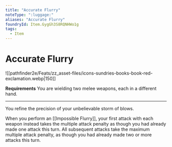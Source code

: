 ```yaml
---
title: "Accurate Flurry"
noteType: ":luggage:"
aliases: "Accurate Flurry"
foundryId: Item.GygGh3S8RQNHWo1g
tags:
  - Item
---
```


# Accurate Flurry
![[pathfinder2e/Feats/zz_asset-files/icons-sundries-books-book-red-exclamation.webp|150]]

**Requirements** You are wielding two melee weapons, each in a different hand.

* * *

You refine the precision of your unbelievable storm of blows.

When you perform an [[Impossible Flurry]], your first attack with each weapon instead takes the multiple attack penalty as though you had already made one attack this turn. All subsequent attacks take the maximum multiple attack penalty, as though you had already made two or more attacks this turn.
